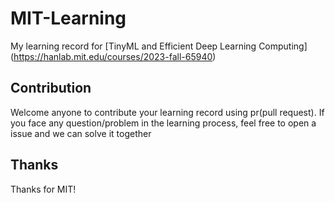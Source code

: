 # MIT-Learning
My learning record for \[TinyML and Efficient Deep Learning Computing\](https://hanlab.mit.edu/courses/2023-fall-65940)


## Contribution 
Welcome anyone to contribute your learning record using pr(pull request). If you face any question/problem in the learning process, feel free to open a issue and we can solve it together 


## Thanks
Thanks for MIT!
